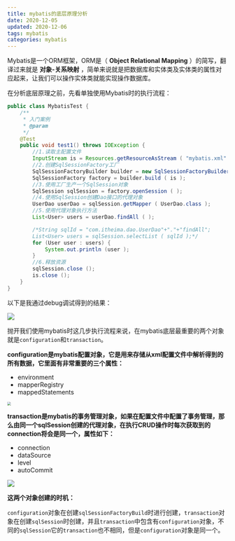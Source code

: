```yaml
---
title: mybatis的底层原理分析
date: 2020-12-05
updated: 2020-12-06
tags: mybatis
categories: mybatis
---
```


Mybatis是一个ORM框架，ORM是（ **Object Relational Mapping**  ）的简写，翻译过来就是 **对象-关系映射** ，简单来说就是把数据库和实体类及实体类的属性对应起来，让我们可以操作实体类就能实现操作数据库。

<!--more-->

在分析底层原理之前，先看单独使用Mybatis时的执行流程：

```java
public class MybatisTest {
    /**
     * 入门案例
     * @param
     */
    @Test
    public void test1() throws IOException {
        //1.读取主配置文件
        InputStream is = Resources.getResourceAsStream ( "mybatis.xml" );
        //2.创建SqlSessionFactory工厂
        SqlSessionFactoryBuilder builder = new SqlSessionFactoryBuilder ( );
        SqlSessionFactory factory = builder.build ( is );
        //3.使用工厂生产一个SqlSession对象
        SqlSession sqlSession = factory.openSession ( );
        //4.使用SqlSession创建Dao接口的代理对象
        UserDao userDao = sqlSession.getMapper ( UserDao.class );
        //5.使用代理对象执行方法
        List<User> users = userDao.findAll ( );

        /*String sqlId = "com.itheima.dao.UserDao"+"."+"findAll";
        List<User> users = sqlSession.selectList ( sqlId );*/
        for (User user : users) {
            System.out.println (user );
        }
        //6.释放资源
        sqlSession.close ();
        is.close ();
    }
}
```

以下是我通过debug调试得到的结果：

![](https://img-blog.csdnimg.cn/2021031116072717.jpg?x-oss-process=image/watermark,type_ZmFuZ3poZW5naGVpdGk,shadow_10,text_aHR0cHM6Ly9ibG9nLmNzZG4ubmV0L2xpc2h1d2VuNzk4Ng==,size_16,color_FFFFFF,t_70#pic_center)

抛开我们使用mybatis时这几步执行流程来说，在mybatis底层最重要的两个对象就是`configuration`和`transaction`。

**configuration是mybatis配置对象，它是用来存储从xml配置文件中解析得到的所有数据，它里面有非常重要的三个属性：**

- environment
- mapperRegistry
- mappedStatements

<img src="https://img-blog.csdnimg.cn/20210311164146769.png?x-oss-process=image/watermark,type_ZmFuZ3poZW5naGVpdGk,shadow_10,text_aHR0cHM6Ly9ibG9nLmNzZG4ubmV0L2xpc2h1d2VuNzk4Ng==,size_16,color_FFFFFF,t_70" style="zoom: 50%;" />

**transaction是mybatis的事务管理对象，如果在配置文件中配置了事务管理，那么由同一个sqlSession创建的代理对象，在执行CRUD操作时每次获取到的connection将会是同一个，属性如下：**

- connection
- dataSource
- level
- autoCommit

![](https://img-blog.csdnimg.cn/20210311180809643.png?x-oss-process=image/watermark,type_ZmFuZ3poZW5naGVpdGk,shadow_10,text_aHR0cHM6Ly9ibG9nLmNzZG4ubmV0L2xpc2h1d2VuNzk4Ng==,size_16,color_FFFFFF,t_70)

**这两个对象创建的时机：**

`configuration`对象在创建`sqlSessionFactoryBuild`时进行创建，`transaction`对象在创建`sqlSession`时创建，并且`transaction`中包含有`configuration`对象，不同的`sqlSession`它的`transaction`也不相同，但是`configuration`对象是同一个。